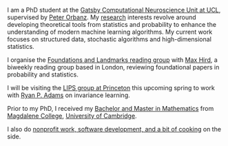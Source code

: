 I am a PhD student at the [Gatsby Computational Neuroscience Unit at UCL](https://www.ucl.ac.uk/gatsby/), supervised by [Peter Orbanz](http://www.gatsby.ucl.ac.uk/~porbanz/). My [research](/research) interests revolve around developing theoretical tools from statistics and probability to enhance the understanding of modern machine learning algorithms. My current work focuses on structured data, stochastic algorithms and high-dimensional statistics.

I organise the [Foundations and Landmarks reading group](https://foundations-landmarks.notion.site/) with [Max Hird](https://www.linkedin.com/in/max-hird-366a30b4/), a biweekly reading group based in London, reviewing foundational papers in probability and statistics. 

I will be visiting the [LIPS group at Princeton](https://lips.cs.princeton.edu/) this upcoming spring to work with [Ryan P. Adams](https://www.cs.princeton.edu/~rpa/) on invariance learning.

Prior to my PhD, I received my [Bachelor and Master in Mathematics](https://www.maths.cam.ac.uk/) from [Magdalene College](https://www.magd.cam.ac.uk/), [University of Cambridge](https://www.cam.ac.uk/about-the-university).

I also do [nonprofit work, software development, and a bit of cooking](/non-maths) on the side.

